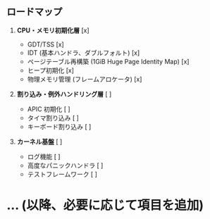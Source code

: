 ## ロードマップ

1.  **CPU・メモリ初期化層** [x]

    - GDT/TSS [x]
    - IDT (基本ハンドラ、ダブルフォルト) [x]
    - ページテーブル再構築 (1GiB Huge Page Identity Map) [x]
    - ヒープ初期化 [x]
    - 物理メモリ管理 (フレームアロケータ) [x]

2.  **割り込み・例外ハンドリング層** [ ]

    - APIC 初期化 [ ]
    - タイマ割り込み [ ]
    - キーボード割り込み [ ]

3.  **カーネル基盤** [ ]
    - ログ機能 [ ]
    - 高度なパニックハンドラ [ ]
    - テストフレームワーク [ ]

# ... (以降、必要に応じて項目を追加)
